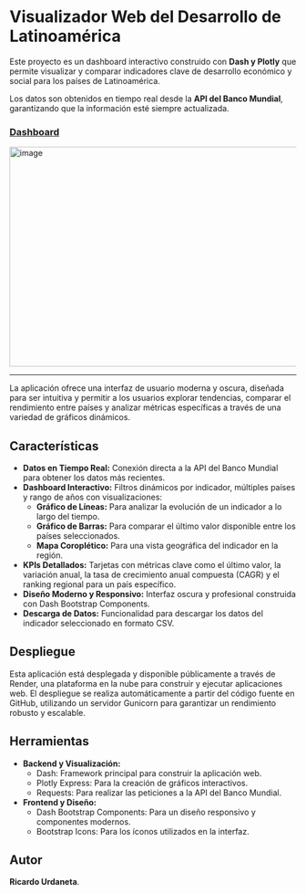 # Visualizador Web del Desarrollo de Latinoamérica

Este proyecto es un dashboard interactivo construido con **Dash y Plotly** que permite visualizar y comparar indicadores clave de desarrollo económico y social para los países de Latinoamérica. 

Los datos son obtenidos en tiempo real desde la **API del Banco Mundial**, garantizando que la información esté siempre actualizada.

### **[Dashboard](https://visualizador-de-desarrollo-de.onrender.com/)**

<img width="764" height="385" alt="image" src="https://github.com/user-attachments/assets/a3b96355-b1fc-4e73-8ab8-11c349f2c8b6" />

---



La aplicación ofrece una interfaz de usuario moderna y oscura, diseñada para ser intuitiva y permitir a los usuarios explorar tendencias, comparar el rendimiento entre países y analizar métricas específicas a través de una variedad de gráficos dinámicos.

##  Características

* **Datos en Tiempo Real:** Conexión directa a la API del Banco Mundial para obtener los datos más recientes.
* **Dashboard Interactivo:** Filtros dinámicos por indicador, múltiples países y rango de años con visualizaciones:
    * **Gráfico de Líneas:** Para analizar la evolución de un indicador a lo largo del tiempo.
    * **Gráfico de Barras:** Para comparar el último valor disponible entre los países seleccionados.
    * **Mapa Coroplético:** Para una vista geográfica del indicador en la región.
* **KPIs Detallados:** Tarjetas con métricas clave como el último valor, la variación anual, la tasa de crecimiento anual compuesta (CAGR) y el ranking regional para un país específico.
* **Diseño Moderno y Responsivo:** Interfaz oscura y profesional construida con Dash Bootstrap Components.
* **Descarga de Datos:** Funcionalidad para descargar los datos del indicador seleccionado en formato CSV.

## Despliegue 

Esta aplicación está desplegada y disponible públicamente a través de Render, una plataforma en la nube para construir y ejecutar aplicaciones web. El despliegue se realiza automáticamente a partir del código fuente en GitHub, utilizando un servidor Gunicorn para garantizar un rendimiento robusto y escalable.

## Herramientas

* **Backend y Visualización:**
    * Dash: Framework principal para construir la aplicación web.
    * Plotly Express: Para la creación de gráficos interactivos.
    * Requests: Para realizar las peticiones a la API del Banco Mundial.
* **Frontend y Diseño:**
    * Dash Bootstrap Components: Para un diseño responsivo y componentes modernos.
    * Bootstrap Icons: Para los íconos utilizados en la interfaz.

## Autor

**Ricardo Urdaneta**.
